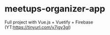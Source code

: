 # meetups-organizer-app
 Full  project with Vue.js + Vuetify + Firebase (YT:https://tinyurl.com/y7jgy3gl)

